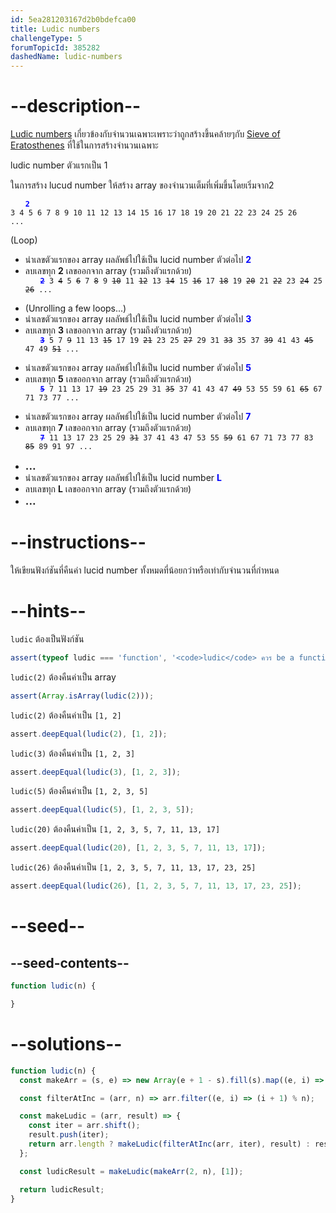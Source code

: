 ```yaml
---
id: 5ea281203167d2b0bdefca00
title: Ludic numbers
challengeType: 5
forumTopicId: 385282
dashedName: ludic-numbers
---
```


# --description--

[Ludic numbers](https://oeis.org/wiki/Ludic_numbers) 
เกี่ยวข้องกับจำนวนเฉพาะเพราะว่าถูกสร้างขึ้นคล้ายๆกับ [Sieve of Eratosthenes](https://rosettacode.org/wiki/Sieve_of_Eratosthenes) ที่ใช้ในการสร้างจำนวนเฉพาะ

ludic number ตัวแรกเป็น 1

ในการสร้าง lucud number ให้สร้าง array ของจำนวนเต็มที่เพิ่มขึ้นโดยเริ่มจาก2

<code style='margin-left: 2em;'><span style='color:blue;font-weight:bold'>2</span> 3 4 5 6 7 8 9 10 11 12 13 14 15 16 17 18 19 20 21 22 23 24 25 26 ...</code>

(Loop)

<ul>
  <li>นำเลขตัวแรกของ array ผลลัพธ์ไปใช้เป็น lucid number ตัวต่อไป <span style='color:blue;font-weight:bold'>2</span></li>
  <li>ลบเลขทุก <strong>2</strong> เลขออกจาก array (รวมถึงตัวแรกด้วย)</li>
  <code style='margin-left: 2em;'><span style='color:blue;font-weight:bold;'><s>2</s></span> 3 <s>4</s> 5 <s>6</s> 7 <s>8</s> 9 <s>10</s> 11 <s>12</s> 13 <s>14</s> 15 <s>16</s> 17 <s>18</s> 19 <s>20</s> 21 <s>22</s> 23 <s>24</s> 25 <s>26</s> ...</code>
</ul>

<ul>
  <li>(Unrolling a few loops...)</li>
  <li>นำเลขตัวแรกของ array ผลลัพธ์ไปใช้เป็น lucid number ตัวต่อไป <span style='color:blue;font-weight:bold'>3</span></li>
  <li>ลบเลขทุก <strong>3</strong> เลขออกจาก array (รวมถึงตัวแรกด้วย)</li>
  <code style='margin-left: 2em;'><span style='color:blue;font-weight:bold'><s>3</s></span> 5 7 <s>9</s> 11 13 <s>15</s> 17 19 <s>21</s> 23 25 <s>27</s> 29 31 <s>33</s> 35 37 <s>39</s> 41 43 <s>45</s> 47 49 <s>51</s> ...</code>
</ul>

<ul>
  <li>นำเลขตัวแรกของ array ผลลัพธ์ไปใช้เป็น lucid number ตัวต่อไป <span style='color:blue;font-weight:bold'>5</span></li>
  <li>ลบเลขทุก <strong>5</strong> เลขออกจาก array (รวมถึงตัวแรกด้วย)</li>
  <code style='margin-left: 2em;'><span style='color:blue;font-weight:bold'><s>5</s></span> 7 11 13 17 <s>19</s> 23 25 29 31 <s>35</s> 37 41 43 47 <s>49</s> 53 55 59 61 <s>65</s> 67 71 73 77 ...</code>
</ul>

<ul>
  <li>นำเลขตัวแรกของ array ผลลัพธ์ไปใช้เป็น lucid number ตัวต่อไป <span style='color:blue;font-weight:bold'>7</span></li>
  <li>ลบเลขทุก <strong>7</strong> เลขออกจาก array (รวมถึงตัวแรกด้วย)</li>
  <code style='margin-left: 2em;'><span style='color:blue;font-weight:bold'><s>7</s></span> 11 13 17 23 25 29 <s>31</s> 37 41 43 47 53 55 <s>59</s> 61 67 71 73 77 83 <s>85</s> 89 91 97 ...</code>
</ul>

<ul>
  <li><big><b> ... </b></big></li>
  <li>นำเลขตัวแรกของ array ผลลัพธ์ไปใช้เป็น lucid number <span style='color:blue;font-weight:bold'>L</span></li>
  <li>ลบเลขทุก <strong>L</strong> เลขออกจาก array (รวมถึงตัวแรกด้วย)</li>
  <li><big><b> ... </b></big></li>
</ul>

# --instructions--

ให้เขียนฟังก์ชันที่คืนค่า lucid number ทั้งหมดที่น้อยกว่าหรือเท่ากับจำนวนที่กำหนด

# --hints--

`ludic` ต้องเป็นฟังก์ชัน

```js
assert(typeof ludic === 'function', '<code>ludic</code> ควร be a function.');
```

`ludic(2)` ต้องคืนค่าเป็น array

```js
assert(Array.isArray(ludic(2)));
```

`ludic(2)` ต้องคืนค่าเป็น `[1, 2]`

```js
assert.deepEqual(ludic(2), [1, 2]);
```

`ludic(3)` ต้องคืนค่าเป็น `[1, 2, 3]`

```js
assert.deepEqual(ludic(3), [1, 2, 3]);
```

`ludic(5)` ต้องคืนค่าเป็น `[1, 2, 3, 5]`

```js
assert.deepEqual(ludic(5), [1, 2, 3, 5]);
```

`ludic(20)` ต้องคืนค่าเป็น `[1, 2, 3, 5, 7, 11, 13, 17]`

```js
assert.deepEqual(ludic(20), [1, 2, 3, 5, 7, 11, 13, 17]);
```

`ludic(26)` ต้องคืนค่าเป็น `[1, 2, 3, 5, 7, 11, 13, 17, 23, 25]`

```js
assert.deepEqual(ludic(26), [1, 2, 3, 5, 7, 11, 13, 17, 23, 25]);
```

# --seed--

## --seed-contents--

```js
function ludic(n) {

}
```

# --solutions--

```js
function ludic(n) {
  const makeArr = (s, e) => new Array(e + 1 - s).fill(s).map((e, i) => e + i);

  const filterAtInc = (arr, n) => arr.filter((e, i) => (i + 1) % n);

  const makeLudic = (arr, result) => {
    const iter = arr.shift();
    result.push(iter);
    return arr.length ? makeLudic(filterAtInc(arr, iter), result) : result;
  };

  const ludicResult = makeLudic(makeArr(2, n), [1]);

  return ludicResult;
}
```
